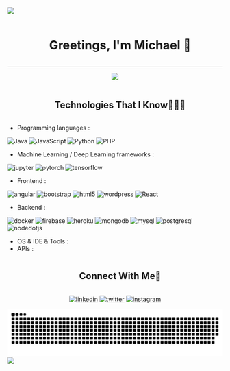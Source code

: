 
<!--horizontal divider(gradiant)-->
<img src="https://user-images.githubusercontent.com/73097560/115834477-dbab4500-a447-11eb-908a-139a6edaec5c.gif">

<!--h1 without bottom border-->
<div id="user-content-toc">
  <ul align="center">
   <summary><h1 style="display: inline-block"> Greetings, I'm Michael 👋</h1></summary>
  </ul>
</div>


-------------------------------------------------------------------
<div id="header" align="center">
  <img src="https://media.giphy.com/media/v1.Y2lkPTc5MGI3NjExODkyMzR2cTVmODN2bHhxNjFpdDhiMmFsNXZ4OGcwZ3pldndqc3hlcSZlcD12MV9pbnRlcm5hbF9naWZfYnlfaWQmY3Q9Zw/12CSpwCtoy1Vfy/giphy.gif" width="600"/>
</div>



<!--h1 without bottom border-->
<div id="user-content-toc">
  <ul align="center">
    <summary><h2 style="display: inline-block">Technologies That I Know👨🏻‍💻</h2></summary>
  </ul>
</div>
<!--tech stack -->

- Programming languages : <br />

![Java](https://img.shields.io/badge/Java-41454A?style=for-the-badge&logo=Oracle)
![JavaScript](https://img.shields.io/badge/JavaScript-41454A?style=for-the-badge&logo=JavaScript)
![Python](https://img.shields.io/badge/Python-41454A?style=for-the-badge&logo=Python)
![PHP](https://img.shields.io/badge/PHP-41454A?style=for-the-badge&logo=PHP)

- Machine Learning / Deep Learning frameworks : <br />

![jupyter](https://img.shields.io/badge/jupyter-41454A?style=for-the-badge&logo=jupyter)
![pytorch](https://img.shields.io/badge/pytorch-41454A?style=for-the-badge&logo=pytorch)
![tensorflow](https://img.shields.io/badge/tensorflow-41454A?style=for-the-badge&logo=tensorflow)

- Frontend : <br />

![angular](https://img.shields.io/badge/angular-41454A?style=for-the-badge&logo=angular)
![bootstrap](https://img.shields.io/badge/bootstrap-41454A?style=for-the-badge&logo=bootstrap)
![html5](https://img.shields.io/badge/html5-41454A?style=for-the-badge&logo=html5)
![wordpress](https://img.shields.io/badge/wordpress-41454A?style=for-the-badge&logo=wordpress)
![React](https://img.shields.io/badge/React-41454A?style=for-the-badge&logo=React)



- Backend : <br />

![docker](https://img.shields.io/badge/docker-41454A?style=for-the-badge&logo=docker)
![firebase](https://img.shields.io/badge/firebase-41454A?style=for-the-badge&logo=firebase)
![heroku](https://img.shields.io/badge/heroku-41454A?style=for-the-badge&logo=heroku)
![mongodb](https://img.shields.io/badge/mongodb-41454A?style=for-the-badge&logo=mongodb)
![mysql](https://img.shields.io/badge/mysql-41454A?style=for-the-badge&logo=mysql)
![postgresql](https://img.shields.io/badge/postgresql-41454A?style=for-the-badge&logo=postgresql)
![nodedotjs](https://img.shields.io/badge/nodedotjs-41454A?style=for-the-badge&logo=nodedotjs)

- OS & IDE & Tools : <br />  
- APIs : <br />


<!-- Connect with me -->
<!--h2 without bottom border-->
<div id="user-content-toc">
  <ul align="center">
    <summary><h2 style="display: inline-block">Connect With Me🤝</h2></summary>
  </ul>
</div>

<!--icons and links-->
<p align="center">
<a href="https://www.linkedin.com/in/1010nishant/" target="blank"><img align="center" src="https://user-images.githubusercontent.com/88904952/234979284-68c11d7f-1acc-4f0c-ac78-044e1037d7b0.png" alt="linkedin" height="50" width="50" /></a>
<a href="https://twitter.com/1010nishant" target="blank"><img align="center" src="https://user-images.githubusercontent.com/88904952/234980676-61bfb021-ecc8-48f7-88e6-34c1b06c4a58.png" alt="twitter" height="50" width="50" /></a> 
<a href="https://www.instagram.com/nishant.jangir.1010/" target="blank"><img align="center" src="https://user-images.githubusercontent.com/88904952/234981169-2dd1e58f-4b7e-468c-8213-034ba62156c3.png" alt="instagram" height="50" width="50" /></a>
  
</p>



<!--- snake -->
<div align="center">
  <img  src="https://github.com/1999AZZAR/1999AZZAR/blob/main/resources/img/grid-snake.svg"
       alt="snake" /></a>
</div>


</div>

<!--horizontal divider(gradiant)-->
<img src="https://user-images.githubusercontent.com/73097560/115834477-dbab4500-a447-11eb-908a-139a6edaec5c.gif">

